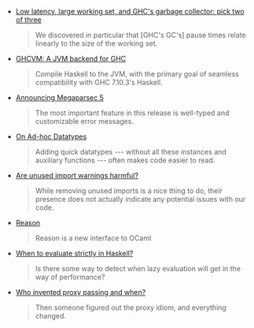 -   [Low latency, large working set, and GHC's garbage collector: pick two of three](https://blog.pusher.com/latency-working-set-ghc-gc-pick-two/)

    > We discovered in particular that [GHC's GC's] pause times relate linearly to the size of the working set.

-   [GHCVM: A JVM backend for GHC](https://github.com/rahulmutt/ghcvm)

    > Compile Haskell to the JVM, with the primary goal of seamless compatibility with GHC 7.10.3's Haskell.

-   [Announcing Megaparsec 5](https://mrkkrp.github.io/posts/announcing-megaparsec-5.html)

    > The most important feature in this release is well-typed and customizable error messages.

-   [On Ad-hoc Datatypes](https://jaspervdj.be/posts/2016-05-11-ad-hoc-datatypes.html)

    > Adding quick datatypes --- without all these instances and auxiliary functions --- often makes code easier to read.

-   [Are unused import warnings harmful?](https://www.yesodweb.com/blog/2016/05/are-unused-import-warnings-harmful)

    > While removing unused imports is a nice thing to do, their presence does not actually indicate any potential issues with our code.

-   [Reason](https://facebook.github.io/reason/)

    > Reason is a new interface to OCaml

-   [When to evaluate strictly in Haskell?](https://stackoverflow.com/questions/37249546/when-to-evaluate-strictly-in-haskell)

    > Is there some way to detect when lazy evaluation will get in the way of performance?

-   [Who invented proxy passing and when?](https://stackoverflow.com/questions/37261593/who-invented-proxy-passing-and-when)

    > Then someone figured out the proxy idiom, and everything changed.
